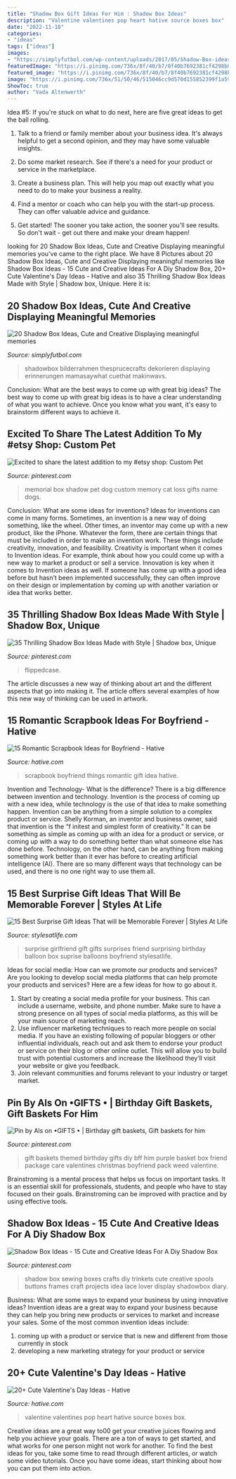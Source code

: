 ```yaml
---
title: "Shadow Box Gift Ideas For Him : Shadow Box Ideas"
description: "Valentine valentines pop heart hative source boxes box"
date: "2022-11-18"
categories:
- "ideas"
tags: ["ideas"]
images:
- "https://simplyfutbol.com/wp-content/uploads/2017/05/Shadow-Box-ideas-new.jpg"
featuredImage: "https://i.pinimg.com/736x/8f/40/b7/8f40b7692381cf4298b0a93c21c3089b--sewing-rooms-diary-of.jpg"
featured_image: "https://i.pinimg.com/736x/8f/40/b7/8f40b7692381cf4298b0a93c21c3089b--sewing-rooms-diary-of.jpg"
image: "https://i.pinimg.com/736x/51/50/46/515046cc9d570d155852399f1a599606.jpg"
ShowToc: true
author: "Vada Altenwerth"
---
```



Idea #5:
If you're stuck on what to do next, here are five great ideas to get the ball rolling.
1. Talk to a friend or family member about your business idea. It's always helpful to get a second opinion, and they may have some valuable insights.

2. Do some market research. See if there's a need for your product or service in the marketplace.

3. Create a business plan. This will help you map out exactly what you need to do to make your business a reality.

4. Find a mentor or coach who can help you with the start-up process. They can offer valuable advice and guidance.

5. Get started! The sooner you take action, the sooner you'll see results. So don't wait - get out there and make your dream happen!

	

		
looking for 20 Shadow Box Ideas, Cute and Creative Displaying meaningful memories you've came to the right place. We have 8 Pictures about 20 Shadow Box Ideas, Cute and Creative Displaying meaningful memories like Shadow Box Ideas - 15 Cute and Creative Ideas For A Diy Shadow Box, 20+ Cute Valentine&#039;s Day Ideas - Hative and also 35 Thrilling Shadow Box Ideas Made with Style | Shadow box, Unique. Here it is:
		
    
## 20 Shadow Box Ideas, Cute And Creative Displaying Meaningful Memories

<img loading=lazy src="https://simplyfutbol.com/wp-content/uploads/2017/05/Shadow-Box-ideas-new.jpg" onerror="this.onerror=null;this.src='https://tse1.mm.bing.net/th?id=OIP.iEg0gZ1QUJ6g5vtkooc-EgHaF8&amp;pid=15.1';" alt="20 Shadow Box Ideas, Cute and Creative Displaying meaningful memories">

_Source: simplyfutbol.com_

>shadowbox bilderrahmen thesprucecrafts dekorieren displaying erinnerungen mamasaywhat cuethat makinwavs. 

	

Conclusion: What are the best ways to come up with great big ideas?
The best way to come up with great big ideas is to have a clear understanding of what you want to achieve. Once you know what you want, it's easy to brainstorm different ways to achieve it.

    
## Excited To Share The Latest Addition To My #etsy Shop: Custom Pet

<img loading=lazy src="https://i.pinimg.com/736x/70/7f/64/707f640fcce9a4ab1b93c921b8d6c0a4.jpg" onerror="this.onerror=null;this.src='https://tse1.mm.bing.net/th?id=OIP.Z5E8jlr3Vxwfiha9lSFSUgHaJ3&amp;pid=15.1';" alt="Excited to share the latest addition to my #etsy shop: Custom Pet">

_Source: pinterest.com_

>memorial box shadow pet dog custom memory cat loss gifts name dogs. 

	

Conclusion: What are some ideas for inventions?
Ideas for inventions can come in many forms. Sometimes, an invention is a new way of doing something, like the wheel. Other times, an inventor may come up with a new product, like the iPhone. Whatever the form, there are certain things that must be included in order to make an invention work. These things include creativity, innovation, and feasibility. 
Creativity is important when it comes to Invention ideas. For example, think about how you could come up with a new way to market a product or sell a service. Innovation is key when it comes to Invention ideas as well. If someone has come up with a good idea before but hasn’t been implemented successfully, they can often improve on their design or implementation by coming up with another variation or idea that works better.

    
## 35 Thrilling Shadow Box Ideas Made With Style | Shadow Box, Unique

<img loading=lazy src="https://i.pinimg.com/736x/51/50/46/515046cc9d570d155852399f1a599606.jpg" onerror="this.onerror=null;this.src='https://tse1.mm.bing.net/th?id=OIP.ta0cpHcNio2h5pGEM_BZJgHaJQ&amp;pid=15.1';" alt="35 Thrilling Shadow Box Ideas Made with Style | Shadow box, Unique">

_Source: pinterest.com_

>flippedcase. 

	

The article discusses a new way of thinking about art and the different aspects that go into making it. The article offers several examples of how this new way of thinking can be used in artwork.

    
## 15 Romantic Scrapbook Ideas For Boyfriend - Hative

<img loading=lazy src="https://hative.com/wp-content/uploads/2014/06/scrapbook-ideas-for-boyfriend/15-scrapbook-ideas-for-lovers.jpg" onerror="this.onerror=null;this.src='https://tse3.mm.bing.net/th?id=OIP.yVe2dgRCo143V2Jw0D_N3AHaHa&amp;pid=15.1';" alt="15 Romantic Scrapbook Ideas for Boyfriend - Hative">

_Source: hative.com_

>scrapbook boyfriend things romantic gift idea hative. 

	

Invention and Technology- What is the difference?
There is a big difference between invention and technology. Invention is the process of coming up with a new idea, while technology is the use of that idea to make something happen. Invention can be anything from a simple solution to a complex product or service. Shelly Korman, an inventor and business owner, said that invention is the “f initest and simplest form of creativity.” It can be something as simple as coming up with an idea for a product or service, or coming up with a way to do something better than what someone else has done before. Technology, on the other hand, can be anything from making something work better than it ever has before to creating artificial intelligence (AI). There are so many different ways that technology can be used, and there is no one right way to use them all.

    
## 15 Best Surprise Gift Ideas That Will Be Memorable Forever | Styles At Life

<img loading=lazy src="http://stylesatlife.com/wp-content/uploads/2018/03/Surprising-Gifts-for-Girl-Friend.jpg" onerror="this.onerror=null;this.src='https://tse4.mm.bing.net/th?id=OIP.b0O_oK8NTriMdGQNP8MHfgAAAA&amp;pid=15.1';" alt="15 Best Surprise Gift Ideas That will be Memorable Forever | Styles At Life">

_Source: stylesatlife.com_

>surprise girlfriend gift gifts surprises friend surprising birthday balloon box suprise balloons boyfriend stylesatlife. 

	

Ideas for social media: How can we promote our products and services?
Are you looking to develop social media platforms that can help promote your products and services? Here are a few ideas for how to go about it. 
1. Start by creating a social media profile for your business. This can include a username, website, and phone number. Make sure to have a strong presence on all types of social media platforms, as this will be your main source of marketing reach. 
2. Use influencer marketing techniques to reach more people on social media. If you have an existing following of popular bloggers or other influential individuals, reach out and ask them to endorse your product or service on their blog or other online outlet. This will allow you to build trust with potential customers and increase the likelihood they’ll visit your website or give you feedback. 
3. Join relevant communities and forums relevant to your industry or target market.

    
## Pin By Als On •GIFTS • | Birthday Gift Baskets, Gift Baskets For Him

<img loading=lazy src="https://i.pinimg.com/736x/c0/1c/f9/c01cf9f2252ce0a69293bd409de27ee5.jpg" onerror="this.onerror=null;this.src='https://tse3.mm.bing.net/th?id=OIP.OCPg5Xbkly01cJymIeeFNAHaI2&amp;pid=15.1';" alt="Pin by Als on •GIFTS • | Birthday gift baskets, Gift baskets for him">

_Source: pinterest.com_

>gift baskets themed birthday gifts diy bff him purple basket box friend package care valentines christmas boyfriend pack weed valentine. 

	

Brainstroming is a mental process that helps us focus on important tasks. It is an essential skill for professionals, students, and people who have to stay focused on their goals. Brainstroming can be improved with practice and by using effective tools.

    
## Shadow Box Ideas - 15 Cute And Creative Ideas For A Diy Shadow Box

<img loading=lazy src="https://i.pinimg.com/736x/8f/40/b7/8f40b7692381cf4298b0a93c21c3089b--sewing-rooms-diary-of.jpg" onerror="this.onerror=null;this.src='https://tse4.mm.bing.net/th?id=OIP.A9vnBrnlEjEii5dFsRXssQHaHY&amp;pid=15.1';" alt="Shadow Box Ideas - 15 Cute and Creative Ideas For A Diy Shadow Box">

_Source: pinterest.com_

>shadow box sewing boxes crafts diy trinkets cute creative spools buttons frames craft projects idea lace lover display shadowbox diary. 

	

Business: What are some ways to expand your business by using innovative ideas?
Invention ideas are a great way to expand your business because they can help you bring new products or services to market and increase your sales. Some of the most common invention ideas include:
1. coming up with a product or service that is new and different from those currently in stock
2. developing a new marketing strategy for your product or service

    
## 20+ Cute Valentine&#039;s Day Ideas - Hative

<img loading=lazy src="https://hative.com/wp-content/uploads/2015/01/valentines-day-ideas/7-valentines-day-ideas.jpg" onerror="this.onerror=null;this.src='https://tse4.mm.bing.net/th?id=OIP.uVUbAzS1Dxw2zU5NwDclcgHaNI&amp;pid=15.1';" alt="20+ Cute Valentine&#039;s Day Ideas - Hative">

_Source: hative.com_

>valentine valentines pop heart hative source boxes box. 

	

Creative ideas are a great way to00 get your creative juices flowing and help you achieve your goals. There are a ton of ways to get started, and what works for one person might not work for another. To find the best ideas for you, take some time to read through different articles, or watch some video tutorials. Once you have some ideas, start thinking about how you can put them into action.

